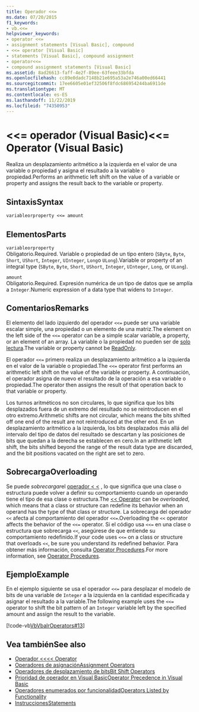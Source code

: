 ```yaml
---
title: Operador <<=
ms.date: 07/20/2015
f1_keywords:
- vb.<<=
helpviewer_keywords:
- operator <<=
- assignment statements [Visual Basic], compound
- <<= operator [Visual Basic]
- statements [Visual Basic], compound assignment
- operator<<=
- compound assignment statements [Visual Basic]
ms.assetid: 8ad26613-faff-4e2f-89ee-63feee33bfda
ms.openlocfilehash: cc89e0dadc7148b21e695a53a2e746a00ed66441
ms.sourcegitcommit: 17ee6605e01ef32506f8fdc686954244ba6911de
ms.translationtype: MT
ms.contentlocale: es-ES
ms.lasthandoff: 11/22/2019
ms.locfileid: "74350953"
---
```

# <a name="-operator-visual-basic"></a><span data-ttu-id="2bfaf-102">\<\<= operador (Visual Basic)</span><span class="sxs-lookup"><span data-stu-id="2bfaf-102">\<\<= Operator (Visual Basic)</span></span>
<span data-ttu-id="2bfaf-103">Realiza un desplazamiento aritmético a la izquierda en el valor de una variable o propiedad y asigna el resultado a la variable o propiedad.</span><span class="sxs-lookup"><span data-stu-id="2bfaf-103">Performs an arithmetic left shift on the value of a variable or property and assigns the result back to the variable or property.</span></span>  
  
## <a name="syntax"></a><span data-ttu-id="2bfaf-104">Sintaxis</span><span class="sxs-lookup"><span data-stu-id="2bfaf-104">Syntax</span></span>  
  
```vb  
variableorproperty <<= amount  
```  
  
## <a name="parts"></a><span data-ttu-id="2bfaf-105">Elementos</span><span class="sxs-lookup"><span data-stu-id="2bfaf-105">Parts</span></span>  
 `variableorproperty`  
 <span data-ttu-id="2bfaf-106">Obligatorio.</span><span class="sxs-lookup"><span data-stu-id="2bfaf-106">Required.</span></span> <span data-ttu-id="2bfaf-107">Variable o propiedad de un tipo entero (`SByte`, `Byte`, `Short`, `UShort`, `Integer`, `UInteger`, `Long`o `ULong`).</span><span class="sxs-lookup"><span data-stu-id="2bfaf-107">Variable or property of an integral type (`SByte`, `Byte`, `Short`, `UShort`, `Integer`, `UInteger`, `Long`, or `ULong`).</span></span>  
  
 `amount`  
 <span data-ttu-id="2bfaf-108">Obligatorio.</span><span class="sxs-lookup"><span data-stu-id="2bfaf-108">Required.</span></span> <span data-ttu-id="2bfaf-109">Expresión numérica de un tipo de datos que se amplía a `Integer`.</span><span class="sxs-lookup"><span data-stu-id="2bfaf-109">Numeric expression of a data type that widens to `Integer`.</span></span>  
  
## <a name="remarks"></a><span data-ttu-id="2bfaf-110">Comentarios</span><span class="sxs-lookup"><span data-stu-id="2bfaf-110">Remarks</span></span>  
 <span data-ttu-id="2bfaf-111">El elemento del lado izquierdo del operador `<<=` puede ser una variable escalar simple, una propiedad o un elemento de una matriz.</span><span class="sxs-lookup"><span data-stu-id="2bfaf-111">The element on the left side of the `<<=` operator can be a simple scalar variable, a property, or an element of an array.</span></span> <span data-ttu-id="2bfaf-112">La variable o la propiedad no pueden ser de [solo lectura](../../../visual-basic/language-reference/modifiers/readonly.md).</span><span class="sxs-lookup"><span data-stu-id="2bfaf-112">The variable or property cannot be [ReadOnly](../../../visual-basic/language-reference/modifiers/readonly.md).</span></span>  
  
 <span data-ttu-id="2bfaf-113">El operador `<<=` primero realiza un desplazamiento aritmético a la izquierda en el valor de la variable o propiedad.</span><span class="sxs-lookup"><span data-stu-id="2bfaf-113">The `<<=` operator first performs an arithmetic left shift on the value of the variable or property.</span></span> <span data-ttu-id="2bfaf-114">A continuación, el operador asigna de nuevo el resultado de la operación a esa variable o propiedad.</span><span class="sxs-lookup"><span data-stu-id="2bfaf-114">The operator then assigns the result of that operation back to that variable or property.</span></span>  
  
 <span data-ttu-id="2bfaf-115">Los turnos aritméticos no son circulares, lo que significa que los bits desplazados fuera de un extremo del resultado no se reintroducen en el otro extremo.</span><span class="sxs-lookup"><span data-stu-id="2bfaf-115">Arithmetic shifts are not circular, which means the bits shifted off one end of the result are not reintroduced at the other end.</span></span> <span data-ttu-id="2bfaf-116">En un desplazamiento aritmético a la izquierda, los bits desplazados más allá del intervalo del tipo de datos del resultado se descartan y las posiciones de bits que quedan a la derecha se establecen en cero.</span><span class="sxs-lookup"><span data-stu-id="2bfaf-116">In an arithmetic left shift, the bits shifted beyond the range of the result data type are discarded, and the bit positions vacated on the right are set to zero.</span></span>  
  
## <a name="overloading"></a><span data-ttu-id="2bfaf-117">Sobrecarga</span><span class="sxs-lookup"><span data-stu-id="2bfaf-117">Overloading</span></span>  
 <span data-ttu-id="2bfaf-118">Se puede *sobrecargar*el [operador < <](../../../visual-basic/language-reference/operators/left-shift-operator.md) , lo que significa que una clase o estructura puede volver a definir su comportamiento cuando un operando tiene el tipo de esa clase o estructura.</span><span class="sxs-lookup"><span data-stu-id="2bfaf-118">The [<< Operator](../../../visual-basic/language-reference/operators/left-shift-operator.md) can be *overloaded*, which means that a class or structure can redefine its behavior when an operand has the type of that class or structure.</span></span> <span data-ttu-id="2bfaf-119">La sobrecarga del operador `<<` afecta al comportamiento del operador `<<=`.</span><span class="sxs-lookup"><span data-stu-id="2bfaf-119">Overloading the `<<` operator affects the behavior of the `<<=` operator.</span></span> <span data-ttu-id="2bfaf-120">Si el código usa `<<=` en una clase o estructura que sobrecarga `<<`, asegúrese de que entiende su comportamiento redefinido.</span><span class="sxs-lookup"><span data-stu-id="2bfaf-120">If your code uses `<<=` on a class or structure that overloads `<<`, be sure you understand its redefined behavior.</span></span> <span data-ttu-id="2bfaf-121">Para obtener más información, consulta [Operator Procedures](../../../visual-basic/programming-guide/language-features/procedures/operator-procedures.md).</span><span class="sxs-lookup"><span data-stu-id="2bfaf-121">For more information, see [Operator Procedures](../../../visual-basic/programming-guide/language-features/procedures/operator-procedures.md).</span></span>  
  
## <a name="example"></a><span data-ttu-id="2bfaf-122">Ejemplo</span><span class="sxs-lookup"><span data-stu-id="2bfaf-122">Example</span></span>  
 <span data-ttu-id="2bfaf-123">En el ejemplo siguiente se usa el operador `<<=` para desplazar el modelo de bits de una variable de `Integer` a la izquierda en la cantidad especificada y asignar el resultado a la variable.</span><span class="sxs-lookup"><span data-stu-id="2bfaf-123">The following example uses the `<<=` operator to shift the bit pattern of an `Integer` variable left by the specified amount and assign the result to the variable.</span></span>  
  
 [!code-vb[VbVbalrOperators#13](~/samples/snippets/visualbasic/VS_Snippets_VBCSharp/VbVbalrOperators/VB/Class1.vb#13)]  
  
## <a name="see-also"></a><span data-ttu-id="2bfaf-124">Vea también</span><span class="sxs-lookup"><span data-stu-id="2bfaf-124">See also</span></span>

- [<span data-ttu-id="2bfaf-125">Operador <<</span><span class="sxs-lookup"><span data-stu-id="2bfaf-125"><< Operator</span></span>](../../../visual-basic/language-reference/operators/left-shift-operator.md)
- [<span data-ttu-id="2bfaf-126">Operadores de asignación</span><span class="sxs-lookup"><span data-stu-id="2bfaf-126">Assignment Operators</span></span>](../../../visual-basic/language-reference/operators/assignment-operators.md)
- [<span data-ttu-id="2bfaf-127">Operadores de desplazamiento de bits</span><span class="sxs-lookup"><span data-stu-id="2bfaf-127">Bit Shift Operators</span></span>](../../../visual-basic/language-reference/operators/bit-shift-operators.md)
- [<span data-ttu-id="2bfaf-128">Prioridad de operador en Visual Basic</span><span class="sxs-lookup"><span data-stu-id="2bfaf-128">Operator Precedence in Visual Basic</span></span>](../../../visual-basic/language-reference/operators/operator-precedence.md)
- [<span data-ttu-id="2bfaf-129">Operadores enumerados por funcionalidad</span><span class="sxs-lookup"><span data-stu-id="2bfaf-129">Operators Listed by Functionality</span></span>](../../../visual-basic/language-reference/operators/operators-listed-by-functionality.md)
- [<span data-ttu-id="2bfaf-130">Instrucciones</span><span class="sxs-lookup"><span data-stu-id="2bfaf-130">Statements</span></span>](../../../visual-basic/programming-guide/language-features/statements.md)
